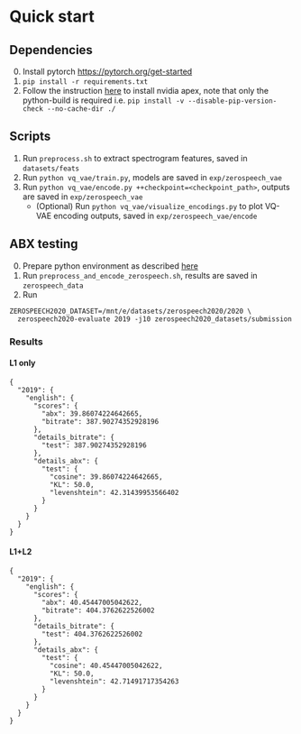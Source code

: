 # Quick start

## Dependencies

0. Install pytorch https://pytorch.org/get-started
1. `pip install -r requirements.txt`
2. Follow the instruction [here](https://github.com/NVIDIA/apex#linux) to install nvidia apex, note that only the
   python-build is required i.e. `pip install -v --disable-pip-version-check --no-cache-dir ./`

## Scripts

1. Run `preprocess.sh` to extract spectrogram features, saved in `datasets/feats`
2. Run `python vq_vae/train.py`, models are saved in `exp/zerospeech_vae`
3. Run `python vq_vae/encode.py ++checkpoint=<checkpoint_path>`, outputs are saved in `exp/zerospeech_vae`
    - (Optional) Run `python vq_vae/visualize_encodings.py` to plot VQ-VAE encoding outputs, saved
      in `exp/zerospeech_vae/encode`

## ABX testing

0. Prepare python environment as described [here](https://github.com/tjysdsg/zerospeech2020)
1. Run `preprocess_and_encode_zerospeech.sh`, results are saved in `zerospeech_data`
2. Run

```
ZEROSPEECH2020_DATASET=/mnt/e/datasets/zerospeech2020/2020 \
  zerospeech2020-evaluate 2019 -j10 zerospeech2020_datasets/submission
```

### Results

#### L1 only

```json5
{
  "2019": {
    "english": {
      "scores": {
        "abx": 39.86074224642665,
        "bitrate": 387.90274352928196
      },
      "details_bitrate": {
        "test": 387.90274352928196
      },
      "details_abx": {
        "test": {
          "cosine": 39.86074224642665,
          "KL": 50.0,
          "levenshtein": 42.31439953566402
        }
      }
    }
  }
}
```

#### L1+L2

```json5
{
  "2019": {
    "english": {
      "scores": {
        "abx": 40.45447005042622,
        "bitrate": 404.3762622526002
      },
      "details_bitrate": {
        "test": 404.3762622526002
      },
      "details_abx": {
        "test": {
          "cosine": 40.45447005042622,
          "KL": 50.0,
          "levenshtein": 42.71491717354263
        }
      }
    }
  }
}
```